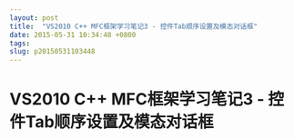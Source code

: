 ```yaml
---
layout: post
title:  "VS2010 C++ MFC框架学习笔记3 - 控件Tab顺序设置及模态对话框"
date: 2015-05-31 10:34:48 +0800
tags: 
slug: p20150531103448
---
```


# VS2010 C++ MFC框架学习笔记3 - 控件Tab顺序设置及模态对话框





  
 


    
 




